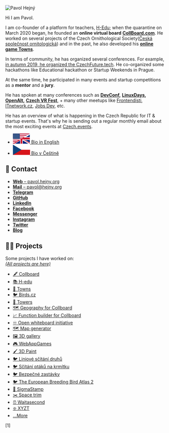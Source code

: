 <!--

# Pavol Hejný

Personal page of Pavol Hejný

-->

![Pavol Hejný](https://www.gravatar.com/avatar/10bceb8965947164502b4e7b3314733d?s=512)

Hi I am Pavol.

<!--
TODO: Add basic info about myself:
    - DoB 1993-09-08
    - Born in Bratislava
    - Lives in Prague
    - CV to download
-->

<!-- TODO: Shorten the following text: -->

I am co-founder of a platform for teachers, [H-Edu](https://www.h-edu.cz/); when the quarantine on March 2020 began, he founded an **online virtual board** [**CollBoard.com**](https://collboard.com/). He worked on several projects of the Czech Ornithological Society([Česká společnost ornitologická](https://www.birdlife.cz/)) and in the past, he also developed his [**online game Towns**](https://github.com/townsgame).

In terms of community, he has organized several conferences. For example, [in autumn 2019, he organized the CzechFuture.tech](https://www.pavolhejny.com/nulty-rocnik-czech-future-tech/). He co-organized some hackathons like Educational hackathon or Startup Weekends in Prague.

At the same time, he participated in many events and startup competitions as a **mentor** and a **jury**.

He has spoken at many conferences such as [**DevConf**](https://www.devconf.info/)**,** [**LinuxDays**](https://www.linuxdays.cz/)**,** [**OpenAlt**](https://www.openalt.cz/)**,** [**Czech VR Fest**](https://www.facebook.com/czechvrfest/), + many other meetups like [Frontendisti](https://www.facebook.com/frontendisti/), [ITnetwork.cz](https://www.facebook.com/itnetworkcz/), [Jobs Dev](https://www.facebook.com/jobsdevcz/), etc.

He has an overview of what is happening in the Czech Republic for IT & startup events. That's why he is sending out a regular monthly email about the most exciting events at [Czech.events](https://czech.events/).

-   [![British flag](./assets/languages/us-uk.svg) Bio in English](./documents/about.md)
-   [![Česká vlajka](./assets/languages/cs.svg) Bio v Češtině](./documents/about.cs.md)

## 📩 Contact

-   [**Web** –⁠ pavol.hejny.org](https://pavol.hejny.org)
-   [**Mail** –⁠ pavol@hejny.org](mailto:me@pavolhejny.com)
-   [**Telegram**](https://t.me/hejny)
-   [**GitHub**](https://github.com/hejny/)
-   [**LinkedIn**](https://www.linkedin.com/in/hejny/)
-   [**Facebook**](https://www.facebook.com/hejny)
-   [**Messenger**](http://m.me/hejny)
-   [**Instagram**](https://instagram.com/pavolhejny/)
-   [**Twitter**](https://twitter.com/pavolhejny)
-   [**Blog**](https://blog.pavolhejny.com)

<!-- TODO: Articles -->
<!-- TODO: Photos -->
<!-- TODO: Talks & presentation -->
<!-- TODO: Calendar -->
<!-- TODO: Social media -->
<!-- TODO: Collboard backgound -->

## 👨‍🏭 Projects

Some projects I have worked on:<br/>
[_(All projects are here)_](./documents/projects.md)

-   [🖋 Collboard](https://collboard.com/)
-   [📚 H-edu](https://www.h-edu.cz/)
-   [🌆 Towns](https://github.com/townsgame) <!-- TODO: Make some overview page on towns.cz and link it there -->
-   [🐦 Birds.cz](https://birds.cz/)
-   [🗼 Towers](https://github.com/hejny/towers) <!-- TODO: Make some overview page on towers and link it there -->
-   [🗺️ Geography for Collboard](https://github.com/collboard/map)
-   [📈 Function builder for Collboard](https://github.com/collboard/function-builder)
-   [♾️ Open whiteboard initiative](https://github.com/collboard/owbi)
-   [🗺 Map generator](https://github.com/townsgame/towns-map-generator)
-   [🖼 3D gallery](https://github.com/webappgames/gallery-frontend) <!-- TODO: Make some overview page on 3D gallery and link it there -->
-   [🎮 WebAppGames](https://github.com/webappgames/webappgames)
-   [🖌 3D Paint](https://vrpaint.github.io/3d-paint/)
-   [🐦 Liniové sčítání druhů](https://github.com/birdlife-cz/lsd)
-   [🐦 Sčítání ptáků na krmítku](https://github.com/birdlife-cz/feeders)
-   [🐦 Bezpečné zastávky](https://zastavky.birdlife.cz/)
-   [🐦 The European Breeding Bird Atlas 2](https://zastavky.birdlife.cz/)
-   [📜 SigmaStamp](https://github.com/sigmastamp/sigmastamp-frontend)
-   [✂️ Space trim](https://github.com/hejny/spacetrim)
-   [⏰ Waitasecond](https://hejny.github.io/waitasecond/)
-   [❇️ XYZT](https://github.com/hejny/xyzt)
-   […More](./documents/projects.md)

<!--
TODO: Pick some good libraries to show
-   [🤏 TouchController](https://github.com/hejny/touchcontroller)
-   [✂️ Space trim](https://github.com/hejny/spacetrim)
-   [🕵️ Locate ANY APP](https://github.com/hejny/locate-app)
-   [💥 Destroyable](https://github.com/hejny/destroyable)
-   [💾 Everstorage](https://github.com/hejny/everstorage)
-   [❇️ XYZT](https://github.com/hejny/xyzt)
-   [📅 Czech.events](https://czech.events/)
-   [⏰ Waitasecond](https://hejny.github.io/waitasecond/)
-   [☑️ Config Checker](https://github.com/hejny/configchecker)
-->

<script src="https://unpkg.com/@wcj/dark-mode"></script>

<!--!!! Remove version nonce-->

[1]
